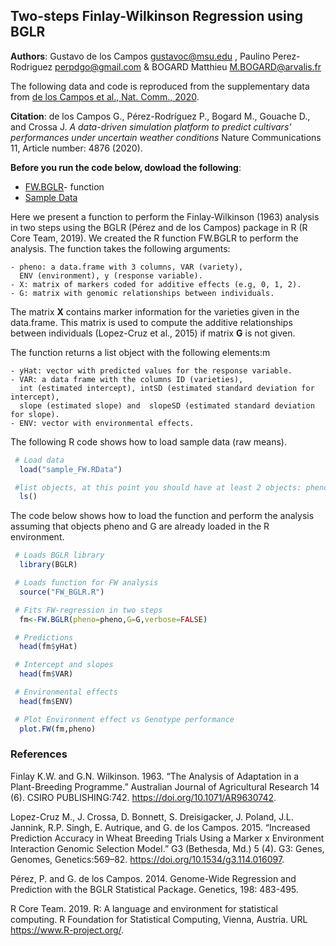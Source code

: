 ## Two-steps Finlay-Wilkinson Regression using BGLR

**Authors**: Gustavo de los Campos <gustavoc@msu.edu> ,  Paulino Perez-Rodriguez <perpdgo@gmail.com>  &  BOGARD Matthieu <M.BOGARD@arvalis.fr> 

The following data and code is reproduced from the supplementary data from [de los Campos et al., Nat. Comm., 2020](https://www.nature.com/articles/s41467-020-18480-y).

**Citation**: de los Campos G., Pérez-Rodríguez P., Bogard M., Gouache D., and Crossa J. *A data-driven simulation platform to predict cultivars’ performances under uncertain weather conditions* Nature Communications  11, Article number: 4876 (2020).

**Before you run the code below, dowload the following**: 

  - [FW.BGLR](https://github.com/gdlc/BGLR-R/blob/master/R/FW_BGLR.R)- function
  - [Sample Data](https://github.com/gdlc/BGLR-R/blob/master/data/sample_FW.RData)

Here we present a function to perform the Finlay-Wilkinson (1963)
analysis in two steps using the BGLR (Pérez and de los Campos) package
in R (R Core Team, 2019). We created the R function 
FW.BGLR to perform the analysis. The function takes the 
following arguments:

	- pheno: a data.frame with 3 columns, VAR (variety), 
	  ENV (environment), y (response variable).
	- X: matrix of markers coded for additive effects (e.g, 0, 1, 2).
	- G: matrix with genomic relationships between individuals.

The matrix **X** contains marker information for the varieties given in the 
data.frame. This matrix is used to compute the additive relationships between 
individuals (Lopez-Cruz et al., 2015) if matrix **G** is not given. 

The function returns a list object with the following elements:m

	- yHat: vector with predicted values for the response variable.
	- VAR: a data frame with the columns ID (varieties), 
	  int (estimated intercept), intSD (estimated standard deviation for intercept),
	  slope (estimated slope) and  slopeSD (estimated standard deviation for slope).
	- ENV: vector with environmental effects.
	
The following R code shows how to load sample data (raw means).

```r
 # Load data
  load("sample_FW.RData")

 #list objects, at this point you should have at least 2 objects: pheno and G.
  ls()

```
	
The code below shows how to load the function and perform the analysis assuming 
that objects pheno and G are already loaded in the R environment.


```r
 # Loads BGLR library
  library(BGLR)

 # Loads function for FW analysis
  source("FW_BGLR.R")

 # Fits FW-regression in two steps
  fm<-FW.BGLR(pheno=pheno,G=G,verbose=FALSE)

 # Predictions
  head(fm$yHat)

 # Intercept and slopes
  head(fm$VAR)

 # Environmental effects
  head(fm$ENV)

 # Plot Environment effect vs Genotype performance
  plot.FW(fm,pheno)

```

### References

Finlay K.W. and G.N. Wilkinson. 1963. “The Analysis of Adaptation in a Plant-Breeding Programme.” Australian Journal of Agricultural Research 14 (6). CSIRO PUBLISHING:742. https://doi.org/10.1071/AR9630742.

Lopez-Cruz M., J. Crossa, D. Bonnett, S. Dreisigacker, J. Poland, J.L. Jannink, R.P. Singh, E. Autrique, and G. de los Campos. 2015. “Increased Prediction Accuracy in Wheat Breeding Trials Using a Marker x Environment Interaction Genomic Selection Model.” G3 (Bethesda, Md.) 5 (4). G3: Genes, Genomes, Genetics:569–82. https://doi.org/10.1534/g3.114.016097.

Pérez, P. and G. de los Campos. 2014. Genome-Wide Regression and Prediction with the BGLR Statistical Package. Genetics, 198: 483-495.

R Core Team. 2019. R: A language and environment for statistical computing. R Foundation for Statistical Computing, Vienna, Austria. URL https://www.R-project.org/.
